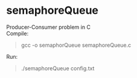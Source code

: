 # semaphoreQueue
Producer-Consumer problem in C <br />
Compile:
>gcc -o semaphorQueue semaphoreQueue.c
>
Run:
>./semaphoreQueue config.txt
